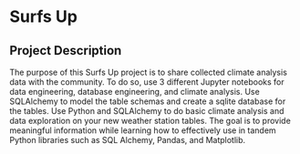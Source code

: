 # Surfs Up

## Project Description

The purpose of this Surfs Up project is to share collected climate analysis data with the community. To do so, use 3 different Jupyter notebooks for data engineering, database engineering, and climate analysis. Use SQLAlchemy to model the table schemas and create a sqlite database for the tables. Use Python and SQLAlchemy to do basic climate analysis and data exploration on your new weather station tables. The goal is to provide meaningful information while learning how to effectively use in tandem Python libraries such as SQL Alchemy, Pandas, and Matplotlib.
